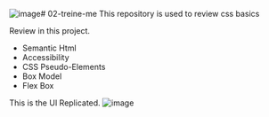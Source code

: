 ![image](https://github.com/CristianLopes/02-treine-me/assets/13282242/5c6ec6f8-f395-4ea2-bb54-6242e4e10477)# 02-treine-me
This repository is used to review css basics

Review in this project.
- Semantic Html
- Accessibility
- CSS Pseudo-Elements
- Box Model
- Flex Box


This is the UI Replicated.
![image](https://github.com/CristianLopes/02-treine-me/assets/13282242/4d0c4d3c-0147-459b-ad5c-191ccb25b0f5)
